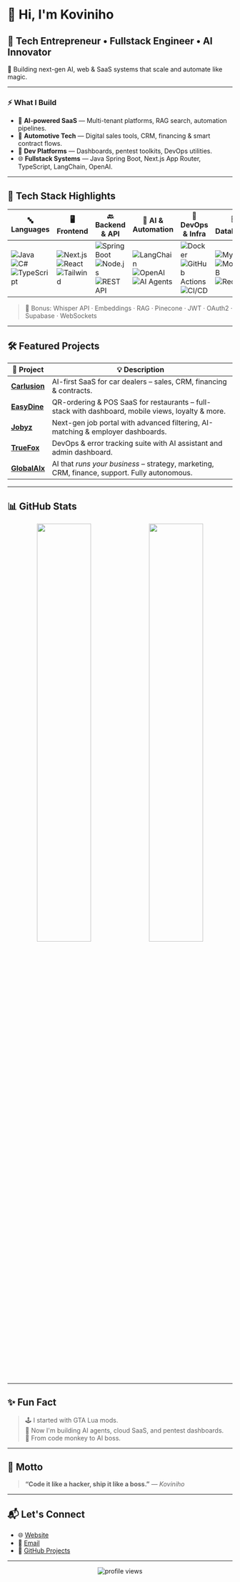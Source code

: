 # 👋 Hi, I'm **Koviniho**

## 🧠 Tech Entrepreneur • Fullstack Engineer • AI Innovator  
🚀 Building next-gen AI, web & SaaS systems that scale and automate like magic.

---

### ⚡ What I Build

- 🤖 **AI-powered SaaS** — Multi-tenant platforms, RAG search, automation pipelines.
- 🚗 **Automotive Tech** — Digital sales tools, CRM, financing & smart contract flows.
- 🧰 **Dev Platforms** — Dashboards, pentest toolkits, DevOps utilities.
- 🌐 **Fullstack Systems** — Java Spring Boot, Next.js App Router, TypeScript, LangChain, OpenAI.

---

## 🚀 Tech Stack Highlights

| 🔤 Languages | 🖥️ Frontend | 🔙 Backend & API | 🤖 AI & Automation | 🐳 DevOps & Infra | 🗄️ Databases |
|-------------|-------------|------------------|---------------------|-------------------|--------------|
| ![Java](https://img.shields.io/badge/-Java-orange) ![C#](https://img.shields.io/badge/-C%23-purple) ![TypeScript](https://img.shields.io/badge/-TypeScript-3178c6) | ![Next.js](https://img.shields.io/badge/-Next.js-black) ![React](https://img.shields.io/badge/-React-61DAFB) ![Tailwind](https://img.shields.io/badge/-TailwindCSS-38b2ac) | ![Spring Boot](https://img.shields.io/badge/-SpringBoot-brightgreen) ![Node.js](https://img.shields.io/badge/-Node.js-3C873A) ![REST API](https://img.shields.io/badge/-REST-orange) | ![LangChain](https://img.shields.io/badge/-LangChain-ff69b4) ![OpenAI](https://img.shields.io/badge/-OpenAI-412991) ![AI Agents](https://img.shields.io/badge/-AI%20Agents-darkred) | ![Docker](https://img.shields.io/badge/-Docker-2496ED) ![GitHub Actions](https://img.shields.io/badge/-GitHub%20Actions-181717) ![CI/CD](https://img.shields.io/badge/-CI/CD-green) | ![MySQL](https://img.shields.io/badge/-MySQL-blue) ![MongoDB](https://img.shields.io/badge/-MongoDB-green) ![Redis](https://img.shields.io/badge/-Redis-red) |

> 🧠 Bonus: Whisper API · Embeddings · RAG · Pinecone · JWT · OAuth2 · Supabase · WebSockets

---

## 🛠️ Featured Projects

| 🚀 Project | 💡 Description |
|-----------|----------------|
| [**Carlusion**](https://github.com/Koviniho) | AI-first SaaS for car dealers – sales, CRM, financing & contracts. |
| [**EasyDine**](https://github.com/Koviniho) | QR-ordering & POS SaaS for restaurants – full-stack with dashboard, mobile views, loyalty & more. |
| [**Jobyz**](https://github.com/Koviniho) | Next-gen job portal with advanced filtering, AI-matching & employer dashboards. |
| [**TrueFox**](https://github.com/Koviniho) | DevOps & error tracking suite with AI assistant and admin dashboard. |
| [**GlobalAIx**](https://github.com/Koviniho) | AI that *runs your business* – strategy, marketing, CRM, finance, support. Fully autonomous. |

---

## 📊 GitHub Stats

<p align="center">
  <img src="https://github-readme-stats.vercel.app/api?username=Koviniho&show_icons=true&theme=tokyonight&count_private=true" width="49%">
  <img src="https://github-readme-stats.vercel.app/api/top-langs/?username=Koviniho&layout=compact&theme=tokyonight" width="49%">
</p>

---

## ✨ Fun Fact

> 🕹️ I started with GTA Lua mods.  
> 🧠 Now I'm building AI agents, cloud SaaS, and pentest dashboards.  
> 🦾 From code monkey to AI boss.

---

## 🧠 Motto

> **“Code it like a hacker, ship it like a boss.”** — *Koviniho*

---

## 📬 Let's Connect

- 🌐 [Website](https://dev.to/koviniho)
- 📨 [Email](mailto:koviniho@smatik.ch)
- 💼 [GitHub Projects](https://github.com/Koviniho?tab=repositories)

---

<p align="center">
  <img src="https://komarev.com/ghpvc/?username=Koviniho&style=flat-square&color=blue" alt="profile views"/>
</p>

